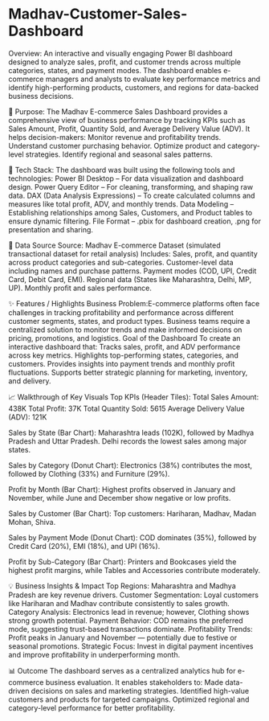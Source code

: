 # Madhav-Customer-Sales-Dashboard
Overview:
An interactive and visually engaging Power BI dashboard designed to analyze sales, profit, and customer trends across multiple categories, states, and payment modes. The dashboard enables e-commerce managers and analysts to evaluate key performance metrics and identify high-performing products, customers, and regions for data-backed business decisions.

🎯 Purpose:
The Madhav E-commerce Sales Dashboard provides a comprehensive view of business performance by tracking KPIs such as Sales Amount, Profit, Quantity Sold, and Average Delivery Value (ADV). It helps decision-makers:
Monitor revenue and profitability trends.
Understand customer purchasing behavior.
Optimize product and category-level strategies.
Identify regional and seasonal sales patterns.

🧠 Tech Stack:
The dashboard was built using the following tools and technologies:
Power BI Desktop – For data visualization and dashboard design.
Power Query Editor – For cleaning, transforming, and shaping raw data.
DAX (Data Analysis Expressions) – To create calculated columns and measures like total profit, ADV, and monthly trends.
Data Modeling – Establishing relationships among Sales, Customers, and Product tables to ensure dynamic filtering.
File Format – .pbix for dashboard creation, .png for presentation and sharing.

📂 Data Source
Source: Madhav E-commerce Dataset (simulated transactional dataset for retail analysis)
Includes:
Sales, profit, and quantity across product categories and sub-categories.
Customer-level data including names and purchase patterns.
Payment modes (COD, UPI, Credit Card, Debit Card, EMI).
Regional data (States like Maharashtra, Delhi, MP, UP).
Monthly profit and sales performance.

✨ Features / Highlights
Business Problem:E-commerce platforms often face challenges in tracking profitability and performance across different customer segments, states, and product types. Business teams require a centralized solution to monitor trends and make informed decisions on pricing, promotions, and logistics.
Goal of the Dashboard
To create an interactive dashboard that:
Tracks sales, profit, and ADV performance across key metrics.
Highlights top-performing states, categories, and customers.
Provides insights into payment trends and monthly profit fluctuations.
Supports better strategic planning for marketing, inventory, and delivery.

📈 Walkthrough of Key Visuals
Top KPIs (Header Tiles):
Total Sales Amount: 438K
Total Profit: 37K
Total Quantity Sold: 5615
Average Delivery Value (ADV): 121K

Sales by State (Bar Chart):
Maharashtra leads (102K), followed by Madhya Pradesh and Uttar Pradesh.
Delhi records the lowest sales among major states.

Sales by Category (Donut Chart):
Electronics (38%) contributes the most, followed by Clothing (33%) and Furniture (29%).

Profit by Month (Bar Chart):
Highest profits observed in January and November, while June and December show negative or low profits.

Sales by Customer (Bar Chart):
Top customers: Hariharan, Madhav, Madan Mohan, Shiva.

Sales by Payment Mode (Donut Chart):
COD dominates (35%), followed by Credit Card (20%), EMI (18%), and UPI (16%).

Profit by Sub-Category (Bar Chart):
Printers and Bookcases yield the highest profit margins, while Tables and Accessories contribute moderately.

💡 Business Insights & Impact
Top Regions: Maharashtra and Madhya Pradesh are key revenue drivers.
Customer Segmentation: Loyal customers like Hariharan and Madhav contribute consistently to sales growth.
Category Analysis: Electronics lead in revenue; however, Clothing shows strong growth potential.
Payment Behavior: COD remains the preferred mode, suggesting trust-based transactions dominate.
Profitability Trends: Profit peaks in January and November — potentially due to festive or seasonal promotions.
Strategic Focus: Invest in digital payment incentives and improve profitability in underperforming month.

📊 Outcome
The dashboard serves as a centralized analytics hub for e-commerce business evaluation.
It enables stakeholders to:
Made data-driven decisions on sales and marketing strategies.
Identified high-value customers and products for targeted campaigns.
Optimized regional and category-level performance for better profitability.
